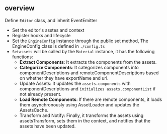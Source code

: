 ## overview

Define `Editor` class, and inherit EventEmitter

* Set the editor's asstes and context
* Register hooks and lifecycle
* Set the `EngineConfig` instance through the public set method, The EngineConfig class is defined in `./config.ts`
* `Setassets` will be called by the `Material` instance, it has the following functions:
  * **Extract Components**: It extracts the components from the assets.
  * **Categorize Components**: It categorizes components into componentDescriptions and remoteComponentDescriptions based on whether they have exportName and url.
  * Update Assets: It updates the `assets.components` with componentDescriptions and `initializes assets.componentList` if not already present.
  * **Load Remote Components**: If there are remote components, it loads them asynchronously using AssetLoader and updates the AssetsCache.
  * Transform and Notify: Finally, it transforms the assets using assetsTransform, sets them in the context, and notifies that the assets have been updated.

